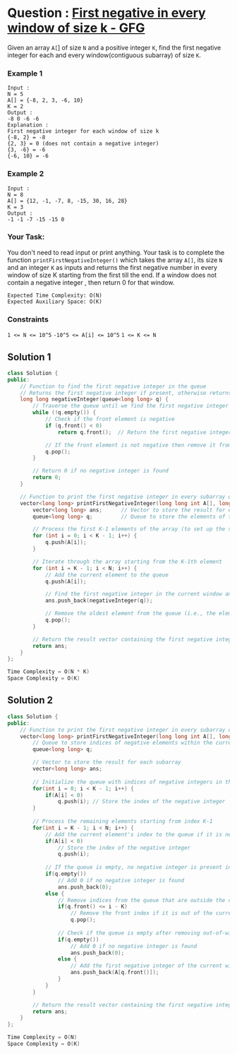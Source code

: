 # Question : [First negative in every window of size k - GFG](https://www.geeksforgeeks.org/problems/first-negative-integer-in-every-window-of-size-k3345/1)

Given an array `A[`] of size `N` and a positive integer `K`, find the first negative integer for each and every window(contiguous subarray) of size `K`.

### Example 1

```
Input : 
N = 5
A[] = {-8, 2, 3, -6, 10}
K = 2
Output : 
-8 0 -6 -6
Explanation :
First negative integer for each window of size k
{-8, 2} = -8
{2, 3} = 0 (does not contain a negative integer)
{3, -6} = -6
{-6, 10} = -6
```

### Example 2

```
Input : 
N = 8
A[] = {12, -1, -7, 8, -15, 30, 16, 28}
K = 3
Output :
-1 -1 -7 -15 -15 0 
```

### Your Task:

You don't need to read input or print anything. Your task is to complete the function `printFirstNegativeInteger()` which takes the array `A[]`, its size `N` and an integer `K` as inputs and returns the first negative number in every window of size K starting from the first till the end. If a window does not contain a negative integer , then return 0 for that window.

```
Expected Time Complexity: O(N)
Expected Auxiliary Space: O(K)
```

### Constraints

`1 <= N <= 10^5`
`-10^5 <= A[i] <= 10^5`
`1 <= K <= N`

## Solution 1

```Cpp
class Solution {
public:
    // Function to find the first negative integer in the queue
    // Returns the first negative integer if present, otherwise returns 0
    long long negativeInteger(queue<long long> q) {
        // Traverse the queue until we find the first negative integer
        while (!q.empty()) {
            // Check if the front element is negative
            if (q.front() < 0)
                return q.front();  // Return the first negative integer found

            // If the front element is not negative then remove it from the queue
            q.pop();
        }

        // Return 0 if no negative integer is found
        return 0;
    }

    // Function to print the first negative integer in every subarray of size K
    vector<long long> printFirstNegativeInteger(long long int A[], long long int N, long long int K) {
        vector<long long> ans;      // Vector to store the result for each window
        queue<long long> q;         // Queue to store the elements of the current window

        // Process the first K-1 elements of the array (to set up the sliding window)
        for (int i = 0; i < K - 1; i++) {
            q.push(A[i]);
        }

        // Iterate through the array starting from the K-1th element
        for (int i = K - 1; i < N; i++) {
            // Add the current element to the queue
            q.push(A[i]);

            // Find the first negative integer in the current window and add it to the result vector
            ans.push_back(negativeInteger(q));

            // Remove the oldest element from the queue (i.e., the element at the start of the window)
            q.pop();
        }

        // Return the result vector containing the first negative integers for each subarray
        return ans;
    }
};

Time Complexity = O(N * K)
Space Complexity = O(K)
```

## Solution 2

```Cpp
class Solution {
public:
    // Function to print the first negative integer in every subarray of size K
    vector<long long> printFirstNegativeInteger(long long int A[], long long int N, long long int K) {
        // Queue to store indices of negative elements within the current window
        queue<long long> q;

        // Vector to store the result for each subarray
        vector<long long> ans;
    
        // Initialize the queue with indices of negative integers in the first window of size K-1
        for(int i = 0; i < K - 1; i++) {
            if(A[i] < 0)
                q.push(i); // Store the index of the negative integer
        }
    
        // Process the remaining elements starting from index K-1
        for(int i = K - 1; i < N; i++) {
            // Add the current element's index to the queue if it is negative
            if(A[i] < 0)
                // Store the index of the negative integer
                q.push(i);
        
            // If the queue is empty, no negative integer is present in the current window
            if(q.empty())
                // Add 0 if no negative integer is found
                ans.push_back(0);
            else {
                // Remove indices from the queue that are outside the current window
                if(q.front() <= i - K)
                    // Remove the front index if it is out of the current window
                    q.pop();
                
                // Check if the queue is empty after removing out-of-window indices
                if(q.empty())
                    // Add 0 if no negative integer is found
                    ans.push_back(0);
                else {
                    // Add the first negative integer of the current window
                    ans.push_back(A[q.front()]);
                }
            }
        }

        // Return the result vector containing the first negative integers for each subarray
        return ans;
    }
};

Time Complexity = O(N)
Space Complexity = O(K)
```